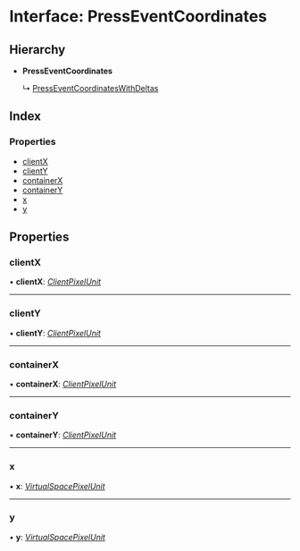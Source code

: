 # Interface: PressEventCoordinates

## Hierarchy

- **PressEventCoordinates**

  ↳ [PressEventCoordinatesWithDeltas](presseventcoordinateswithdeltas.md)

## Index

### Properties

- [clientX](presseventcoordinates.md#clientx)
- [clientY](presseventcoordinates.md#clienty)
- [containerX](presseventcoordinates.md#containerx)
- [containerY](presseventcoordinates.md#containery)
- [x](presseventcoordinates.md#x)
- [y](presseventcoordinates.md#y)

## Properties

### clientX

• **clientX**: _[ClientPixelUnit](../API.md#clientpixelunit)_

---

### clientY

• **clientY**: _[ClientPixelUnit](../API.md#clientpixelunit)_

---

### containerX

• **containerX**: _[ClientPixelUnit](../API.md#clientpixelunit)_

---

### containerY

• **containerY**: _[ClientPixelUnit](../API.md#clientpixelunit)_

---

### x

• **x**: _[VirtualSpacePixelUnit](../API.md#virtualspacepixelunit)_

---

### y

• **y**: _[VirtualSpacePixelUnit](../API.md#virtualspacepixelunit)_
